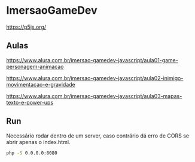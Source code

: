 # ImersaoGameDev

https://p5js.org/

## Aulas

https://www.alura.com.br/imersao-gamedev-javascript/aula01-game-personagem-animacao

https://www.alura.com.br/imersao-gamedev-javascript/aula02-inimigo-movimentacao-e-gravidade

https://www.alura.com.br/imersao-gamedev-javascript/aula03-mapas-texto-e-power-ups

## Run

Necessário rodar dentro de um server, caso contrário dá erro de CORS se abrir apenas o index.html.

```bash
php -S 0.0.0.0:8080
```

